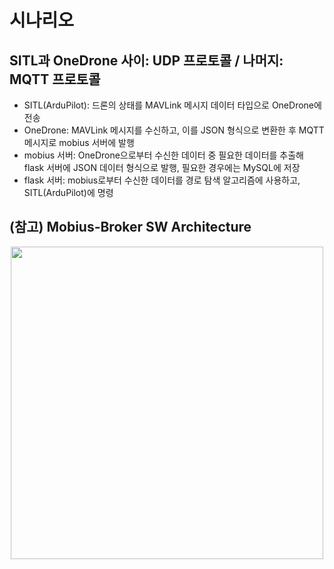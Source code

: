 # 시나리오
## SITL과 OneDrone 사이: UDP 프로토콜 / 나머지: MQTT 프로토콜
* SITL(ArduPilot): 드론의 상태를 MAVLink 메시지 데이터 타입으로 OneDrone에 전송
* OneDrone: MAVLink 메시지를 수신하고, 이를 JSON 형식으로 변환한 후 MQTT 메시지로 mobius 서버에 발행
* mobius 서버: OneDrone으로부터 수신한 데이터 중 필요한 데이터를 추출해 flask 서버에 JSON 데이터 형식으로 발행, 필요한 경우에는 MySQL에 저장
* flask 서버: mobius로부터 수신한 데이터를 경로 탐색 알고리즘에 사용하고, SITL(ArduPilot)에 명령

## (참고) Mobius-Broker SW Architecture
<div align="center">
<img src="https://user-images.githubusercontent.com/29790334/28245393-a1159d5e-6a40-11e7-8948-4262bf29c371.png" width="500"/>
</div>
